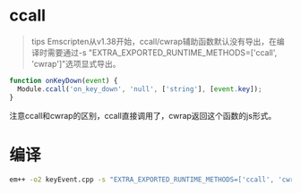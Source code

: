 # ccall
>tips Emscripten从v1.38开始，ccall/cwrap辅助函数默认没有导出，在编译时需要通过-s "EXTRA_EXPORTED_RUNTIME_METHODS=['ccall', 'cwrap']"选项显式导出。

```js
function onKeyDown(event) {
  Module.ccall('on_key_down', 'null', ['string'], [event.key]);
}
```

注意ccall和cwrap的区别，ccall直接调用了，cwrap返回这个函数的js形式。

# 编译

```sh
em++ -o2 keyEvent.cpp -s "EXTRA_EXPORTED_RUNTIME_METHODS=['ccall', 'cwrap']" -s EXPORTED_FUNCTIONS='["_main", "_on_key_down"]' -o keyEvent.js
```


